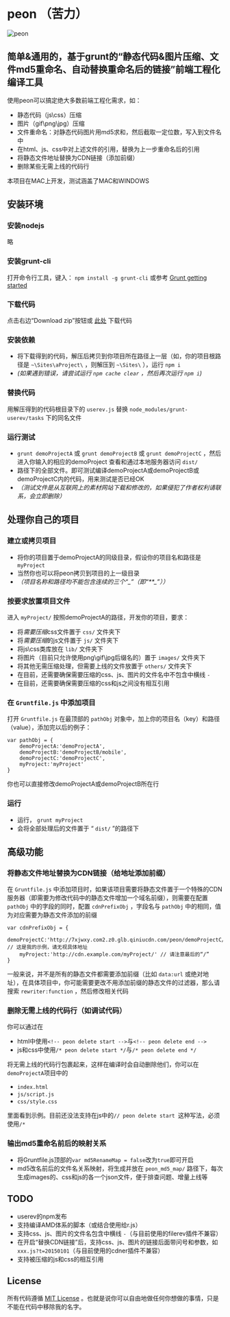 # peon （苦力）

![peon](http://7xjwxy.com2.z0.glb.qiniucdn.com/images/peon.gif)

## 简单&通用的，基于grunt的“静态代码&图片压缩、文件md5重命名、自动替换重命名后的链接”前端工程化编译工具


使用peon可以搞定绝大多数前端工程化需求，如：

-   静态代码（js\\css）压缩
-   图片（gif\\png\\jpg）压缩
-   文件重命名：对静态代码图片用md5求和，然后截取一定位数，写入到文件名中
-   在html、js、css中对上述文件的引用，替换为上一步重命名后的引用
-   将静态文件地址替换为CDN链接（添加前缀）
-   删除某些无需上线的代码行

本项目在MAC上开发，测试涵盖了MAC和WINDOWS

## 安装环境

### 安装nodejs

略

### 安装grunt-cli

打开命令行工具，键入： `npm install -g grunt-cli` 或参考 [Grunt getting
started](http://gruntjs.com/getting-started)

### 下载代码

点击右边“Download zip”按钮或 [此处](../../archive/master.zip) 下载代码

### 安装依赖

- 将下载得到的代码，解压后拷贝到你项目所在路径上一层（如，你的项目根路径是
`~\Sites\aProject\` ，则解压到 `~\Sites\` ），运行 `npm i`
- *(如果遇到错误，请尝试运行 `npm cache clear` ，然后再次运行 `npm i`)*

### 替换代码

用解压得到的代码根目录下的 `userev.js` 替换 `node_modules/grunt-userev/tasks` 下的同名文件

### 运行测试

- `grunt demoProjectA` 或 `grunt demoProjectB` 或 `grunt demoProjectC`
，然后进入你输入的相应的demoProject 查看和通过本地服务器访问 `dist/`
- 路径下的全部文件。即可测试编译demoProjectA或demoProjectB或demoProjectC内的代码，用来测试是否已经OK
- *（测试文件是从互联网上的素材网站下载和修改的，如果侵犯了作者权利请联系，会立即删除）*
  
## 处理你自己的项目

### 建立或拷贝项目

- 将你的项目置于demoProjectA的同级目录，假设你的项目名和路径是`myProject`
- 当然你也可以将peon拷贝到项目的上一级目录
- *（项目名称和路径均不能包含连续的三个“\_”（即“**\_”））*

### 按要求放置项目文件

进入 `myProject/` 按照demoProjectA的路径，开发你的项目，要求：

-   将*需要压缩*css文件置于 `css/` 文件夹下
-   将*需要压缩*的js文件置于 `js/` 文件夹下
-   将js\\css类库放在 `lib/` 文件夹下
-   将图片（目前只允许使用png\\gif\\jpg后缀名的）置于 `images/` 文件夹下
-   将其他无需压缩处理，但需要上线的文件放置于 `others/` 文件夹下
-   在目前，还需要确保需要压缩的css、js、图片的文件名中不包含中横线 `-`
-   在目前，还需要确保需要压缩的css和js之间没有相互引用

### 在 `Gruntfile.js` 中添加项目

打开 `Gruntfile.js` 在最顶部的 `pathObj`
对象中，加上你的项目名（key）和路径（value），添加完以后的例子：

    var pathObj = {
        demoProjectA:'demoProjectA',
        demoProjectB:'demoProjectB/mobile',
        demoProjectC:'demoProjectC',
        myProject:'myProject'
    }

你也可以直接修改demoProjectA或demoProjectB所在行

### 运行

- 运行， `grunt myProject`
- 会将全部处理后的文件置于 “ `dist/` ”的路径下

## 高级功能

### 将静态文件地址替换为CDN链接（给地址添加前缀）

在 `Gruntfile.js`
中添加项目时，如果该项目需要将静态文件置于一个特殊的CDN服务器（即需要为修改代码中的静态文件增加一个域名前缀），则需要在配置
`pathObj` 中的字段的同时，配置 `cdnPrefixObj` ，字段名与 `pathObj`
中的相同，值为对应需要为静态文件添加的前缀

    var cdnPrefixObj = {
        demoProjectC:'http://7xjwxy.com2.z0.glb.qiniucdn.com/peon/demoProjectC/', // 这是我的示例，请无视具体地址
        myProject:'http://cdn.example.com/myProject/' // 请注意最后的“/”
    }

一般来说，并不是所有的静态文件都需要添加前缀（比如 `data:url`
或绝对地址），在具体项目中，你可能需要更改不用添加前缀的静态文件的过滤器，那么请搜索 `rewriter:function` ，然后修改相关代码

### 删除无需上线的代码行（如调试代码）

你可以通过在

- html中使用`<!-- peon delete start -->`与`<!-- peon delete end -->`
- js和css中使用`/* peon delete start */`与`/* peon delete end */`

将无需上线的代码行包裹起来，这样在编译时会自动删除他们，你可以在`demoProjectA`项目中的

- `index.html`
- `js/script.js`
- `css/style.css`

里面看到示例。目前还没法支持在js中的`// peon delete start `这种写法，必须使用`/*`

### 输出md5重命名前后的映射关系

- 将Gruntfile.js顶部的`var md5RenameMap = false`改为`true`即可开启
- md5改名前后的文件名关系映射，将生成并放在 `peon_md5_map/` 路径下，每次生成images的、css和js的各一个json文件，便于排查问题、增量上线等

## TODO

- userev的npm发布
- 支持编译AMD体系的脚本（或结合使用给r.js）
- 支持css、js、图片的文件名包含中横线 `-`（与目前使用的filerev插件不兼容）
- 在开启“替换CDN链接”后，支持css、js、图片的链接后面带问号和参数，如 `xxx.js?t=20150101`（与目前使用的cdner插件不兼容）
- 支持被压缩的js和css的相互引用

## License

所有代码遵循 [MIT License]
。也就是说你可以自由地做任何你想做的事情，只是不能在代码中移除我的名字。

  [MIT License]: http://www.opensource.org/licenses/mit-license.php